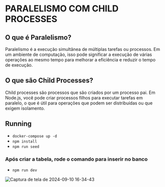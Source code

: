 # PARALELISMO COM CHILD PROCESSES


## O que é Paralelismo?
Paralelismo é a execução simultânea de múltiplas tarefas ou processos. Em um ambiente de computação, isso pode significar a execução de várias operações ao mesmo tempo para melhorar a eficiência e reduzir o tempo de execução.

## O que são Child Processes?
Child processes são processos que são criados por um processo pai. Em Node.js, você pode criar processos filhos para executar tarefas em paralelo, o que é útil para operações que podem ser distribuídas ou que exigem isolamento.

## Running
- `docker-compose up -d`
- `npm install`
- `npm run seed`

### Após criar a tabela, rode o comando para inserir no banco
- `npm run dev`
  
![Captura de tela de 2024-09-10 16-34-43](https://github.com/user-attachments/assets/6a330edd-f25b-4454-884c-e4e6e266211c)
